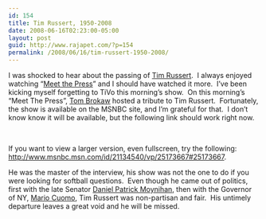 ```yaml
---
id: 154
title: Tim Russert, 1950-2008
date: 2008-06-16T02:23:00-05:00
layout: post
guid: http://www.rajapet.com/?p=154
permalink: /2008/06/16/tim-russert-1950-2008/
---
```

I was shocked to hear about the passing of [Tim Russert](http://www.msnbc.msn.com/id/4459759/ "Tim Russert's bio on MSNBC").  I always enjoyed watching &#8220;[Meet the Press](http://www.msnbc.msn.com/id/3032608/ "Official Site")&#8221; and I should have watched it more.  I&#8217;ve been kicking myself forgetting to TiVo this morning&#8217;s show.  On this morning&#8217;s &#8220;Meet The Press&#8221;, [Tom Brokaw](http://en.wikipedia.org/wiki/Tom_Brokaw) hosted a tribute to Tim Russert.  Fortunately, the show is available on the MSNBC site, and I&#8217;m grateful for that.  I don&#8217;t know know it will be available, but the following link should work right now.

 

If you want to view a larger version, even fullscreen, try the following: <http://www.msnbc.msn.com/id/21134540/vp/25173667#25173667>.

He was the master of the interview, his show was not the one to do if you were looking for softball questions.  Even though he came out of politics, first with the late Senator [Daniel Patrick Moynihan](http://en.wikipedia.org/wiki/Daniel_Patrick_Moynihan), then with the Governor of NY, [Mario Cuomo](http://en.wikipedia.org/wiki/Mario_Cuomo), Tim Russert was non-partisan and fair.  His untimely departure leaves a great void and he will be missed.